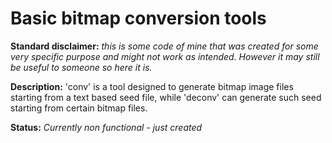 # Basic bitmap conversion tools 

**Standard disclaimer:** _this is some code of mine that was created for some very specific purpose and might not work as intended. However it may still be useful to someone so here it is._

**Description:** 'conv' is a tool designed to generate bitmap image files starting from a text based seed file, while 'deconv' can generate such seed starting from certain bitmap files. 

**Status:** _Currently non functional - just created_
